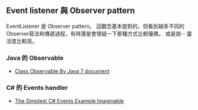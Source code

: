 ## Event listener 與 Observer pattern

EventListener 是 Observer pattern。
這觀念基本是對的，但看到越多不同的Observer寫法和傳遞過程，有時還是會懷疑一下那種方式比較優異。
或是說‧‧‧
靈活度比較高。

### Java 的 Observable

+ [Class Observable By Java 7 document](https://docs.oracle.com/javase/7/docs/api/java/util/Observable.html)

### C# 的 Events handler

+ [The Simplest C# Events Example Imaginable](http://www.codeproject.com/Articles/11541/The-Simplest-C-Events-Example-Imaginable)
